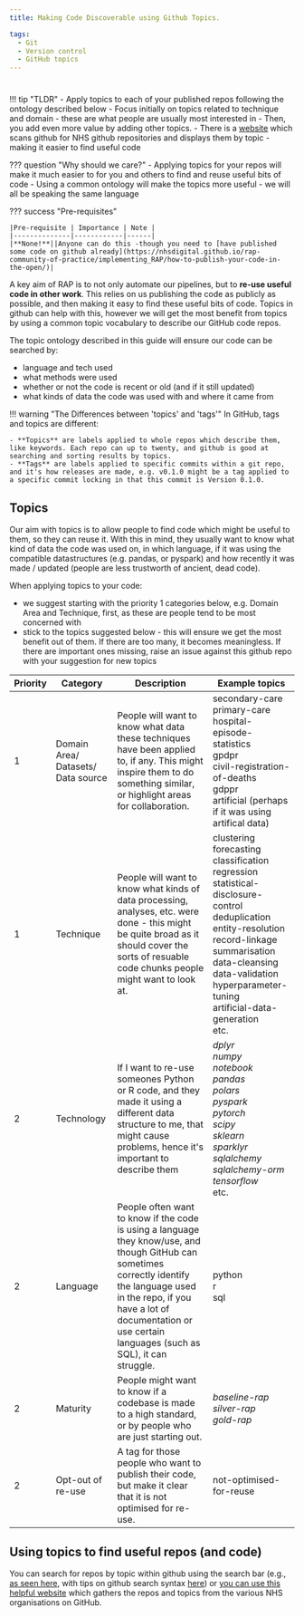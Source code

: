 ```yaml
---
title: Making Code Discoverable using Github Topics.

tags: 
  - Git
  - Version control
  - GitHub topics
---
```


#

[comment]: <> (this is a mkdocs material style admonition - it will look better on the website)
!!! tip "TLDR"
    - Apply topics to each of your published repos following the ontology described below
    - Focus initially on topics related to technique and domain - these are what people are usually most interested in
    - Then, you add even more value by adding other topics. 
    - There is a [website](https://nhsengland.github.io/open-health-statistics/) which scans github for NHS github repositories and displays them by topic - making it easier to find useful code

[comment]: <> (this is a mkdocs material style admonition - it will look better on the website)
??? question "Why should we care?"
    - Applying topics for your repos will make it much easier to for you and others to find and reuse useful bits of code
    - Using a common ontology will make the topics more useful - we will all be speaking the same language

[comment]: <> (this is a mkdocs material style admonition - it will look better on the website)
??? success "Pre-requisites"

    |Pre-requisite | Importance | Note |
    |--------------|------------|------|
    |**None!**||Anyone can do this -though you need to [have published some code on github already](https://nhsdigital.github.io/rap-community-of-practice/implementing_RAP/how-to-publish-your-code-in-the-open/)|

A key aim of RAP is to not only automate our pipelines, but to **re-use useful code in other work**. This relies on us publishing the code as publicly as possible, and then making it easy to find these useful bits of code. Topics in github can help with this, however we will get the most benefit from topics by using a common topic vocabulary to describe our GitHub code repos.

The topic ontology described in this guide will ensure our code can be searched by:

- language and tech used
- what methods were used
- whether or not the code is recent or old (and if it still updated)
- what kinds of data the code was used with and where it came from

[comment]: <> (this is a mkdocs material style admonition - it will look better on the website)
!!! warning "The Differences between 'topics' and 'tags'"
    In GitHub, tags and topics are different:
	    
	- **Topics** are labels applied to whole repos which describe them, like keywords. Each repo can up to twenty, and github is good at searching and sorting results by topics.
	- **Tags** are labels applied to specific commits within a git repo, and it's how releases are made, e.g. v0.1.0 might be a tag applied to a specific commit locking in that this commit is Version 0.1.0.

## Topics

Our aim with topics is to allow people to find code which might be useful to them, so they can reuse it. With this in mind, they usually want to know what kind of data the code was used on, in which language, if it was using the compatible datastructures (e.g. pandas, or pyspark) and how recently it was made / updated (people are less trustworth of ancient, dead code).

When applying topics to your code:

-  we suggest starting with the priority 1 categories below, e.g. Domain Area and Technique, first, as these are people tend to be most concerned with
- stick to the topics suggested below - this will ensure we get the most benefit out of them. If there are too many, it becomes meaningless. If there are important ones missing, raise an issue against this github repo with your suggestion for new topics

| Priority | Category | Description | Example topics |
|---|---|---|---|
| 1 | Domain Area/ Datasets/ Data source | People will want to know what data these techniques have been applied to, if any. This might inspire them to do something similar, or highlight areas for collaboration. | secondary-care<br/> primary-care<br/>hospital-episode-statistics<br/> gpdpr<br/> civil-registration-of-deaths<br/> gdppr<br/> artificial (perhaps if it was using artifical data) |
| 1 | Technique | People will want to know what kinds of data processing, analyses, etc. were done - this might be quite broad as it should cover the sorts of resuable code chunks people might want to look at. | clustering<br/> forecasting<br/> classification<br/> regression<br/> statistical-disclosure-control<br/> deduplication<br/> entity-resolution<br/> record-linkage<br/> summarisation<br/> data-cleansing<br/> data-validation<br/> hyperparameter-tuning<br/> artificial-data-generation<br/> etc. |
| 2 | Technology | If I want to re-use someones Python or R code, and they made it using a different data structure to me, that might cause problems, hence it's important to describe them | _dplyr_<br> _numpy_<br> _notebook_<br> _pandas_<br> _polars_<br> _pyspark_<br> _pytorch_<br> _scipy_<br> _sklearn_<br> _sparklyr_<br> _sqlalchemy_<br> _sqlalchemy-orm_<br> _tensorflow_<br>  etc. |
| 2 | Language | People often want to know if the code is using a language they know/use, and though GitHub can sometimes correctly identify the language used in the repo, if you have a lot of documentation or use certain languages (such as SQL), it can struggle. | python<br/> r<br/> sql |
| 2 | Maturity | People might want to know if a codebase is made to a high standard, or by people who are just starting out. | _baseline-rap_<br/> _silver-rap_<br/> _gold-rap_ |
| 2 | Opt-out of re-use | A tag for those people who want to publish their code, but make it clear that it is not optimised for re-use. | not-optimised-for-reuse |

## Using topics to find useful repos (and code)

You can search for repos by topic within github using the search bar (e.g., [as seen here](https://github.com/search?q=topic%3Anhs&type=repositories), with tips on github search syntax [here](https://docs.github.com/en/search-github/github-code-search/understanding-github-code-search-syntax)) or [you can use this helpful website](https://nhsengland.github.io/open-health-statistics/github-topics.html) which gathers the repos and topics from the various NHS organisations on GitHub.
